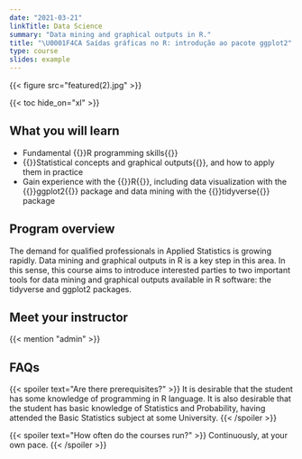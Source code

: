 ```yaml
---
date: "2021-03-21"
linkTitle: Data Science
summary: "Data mining and graphical outputs in R."
title: "\U0001F4CA Saídas gráficas no R: introdução ao pacote ggplot2"
type: course
slides: example
---
```


{{< figure src="featured(2).jpg" >}}

{{< toc hide_on="xl" >}}

## What you will learn

- Fundamental {{<hl>}}R programming skills{{</hl>}}
- {{<hl>}}Statistical concepts and graphical outputs{{</hl>}}, and how to apply them in practice
- Gain experience with the {{<hl>}}R{{</hl>}}, including data visualization with the {{<hl>}}ggplot2{{</hl>}} package and data mining with the {{<hl>}}tidyverse{{</hl>}} package

## Program overview

The demand for qualified professionals in Applied Statistics is growing rapidly. Data mining and graphical outputs in R is a key step in this area. In this sense, this course aims to introduce interested parties to two important tools for data mining and graphical outputs available in R software: the tidyverse and ggplot2 packages.


## Meet your instructor

{{< mention "admin" >}}

## FAQs

{{< spoiler text="Are there prerequisites?" >}}
It is desirable that the student has some knowledge of programming in R language. It is also desirable that the student has basic knowledge of Statistics and Probability, having attended the Basic Statistics subject at some University.
{{< /spoiler >}}

{{< spoiler text="How often do the courses run?" >}}
Continuously, at your own pace.
{{< /spoiler >}}





